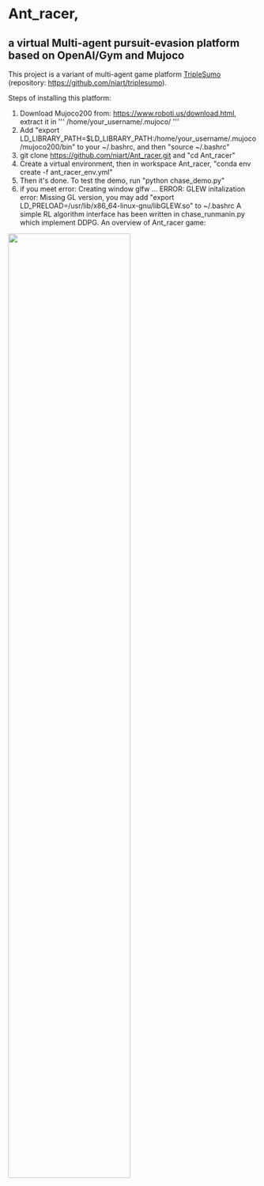 # Ant_racer, 
## a virtual Multi-agent pursuit-evasion platform based on OpenAI/Gym and Mujoco
This project is a variant of multi-agent game platform [TripleSumo](https://link.springer.com/chapter/10.1007/978-3-031-15908-4_15) (repository: https://github.com/niart/triplesumo). 

Steps of installing this platform:
1. Download Mujoco200 from: https://www.roboti.us/download.html, extract it in 
   '''
   /home/your_username/.mujoco/
   '''
2. Add "export LD_LIBRARY_PATH=$LD_LIBRARY_PATH:/home/your_username/.mujoco/mujoco200/bin" to your ~/.bashrc, and then "source ~/.bashrc"
3. git clone https://github.com/niart/Ant_racer.git and "cd Ant_racer"
4. Create a virtual environment, then in workspace Ant_racer, "conda env create -f ant_racer_env.yml"
5. Then it's done. To test the demo, run "python chase_demo.py"
6. if you meet error: Creating window glfw ... ERROR: GLEW initalization error: Missing GL version, you may add "export LD_PRELOAD=/usr/lib/x86_64-linux-gnu/libGLEW.so" to ~/.bashrc
A simple RL algorithm interface has been written in chase_runmanin.py which implement DDPG.
An overview of Ant_racer game:

<img src="https://github.com/niart/Ant_racer/blob/e65aa00da53000029a892883fec9e51d56977933/Screenshot%20from%202023-03-26%2001-01-37.png" width=70% height=70%>
